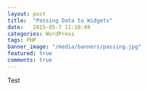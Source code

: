 ```yaml
---
layout: post
title:  "Passing Data to Widgets"
date:   2015-05-7 11:18:49
categories: WordPress
tags: PHP
banner_image: "/media/banners/passing.jpg"
featured: true
comments: true
---
```


Test